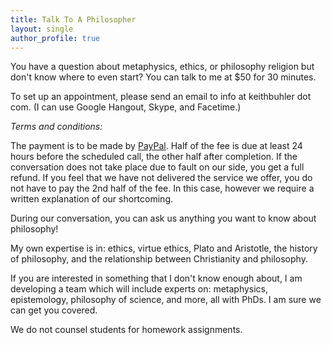 ```yaml
---
title: Talk To A Philosopher
layout: single
author_profile: true
---
```


You have a question about metaphysics, ethics, or philosophy religion but don't know where to even start?  You can talk to me at $50 for 30 minutes. 

To set up an appointment, please send an email to info at keithbuhler dot com. (I can use Google Hangout, Skype, and Facetime.)


*Terms and conditions:* 

The payment is to be made by [PayPal](https://www.paypal.me/keithbuhler). Half of the fee is due at least 24 hours before the scheduled call, the other half after completion. If the conversation does not take place due to fault on our side, you get a full refund. If you feel that we have not delivered the service we offer, you do not have to pay the 2nd half of the fee. In this case, however we require a written explanation of our shortcoming.

During our conversation, you can ask us anything you want to know about philosophy!

My own expertise is in: ethics, virtue ethics, Plato and Aristotle, the history of philosophy, and the relationship between Christianity and philosophy. 

If you are interested in something that I don't know enough about, I am developing a team which will include experts on: metaphysics, epistemology, philosophy of science, and more, all with PhDs. I am sure we can get you covered. 

We do not counsel students for homework assignments. 
